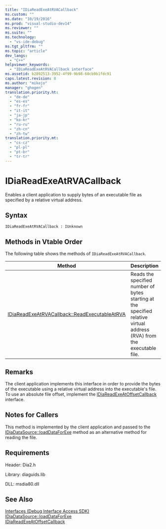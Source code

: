 ```yaml
---
title: "IDiaReadExeAtRVACallback"
ms.custom: ""
ms.date: "10/19/2016"
ms.prod: "visual-studio-dev14"
ms.reviewer: ""
ms.suite: ""
ms.technology: 
  - "vs-ide-debug"
ms.tgt_pltfrm: ""
ms.topic: "article"
dev_langs: 
  - "C++"
helpviewer_keywords: 
  - "IDiaReadExeAtRVACallback interface"
ms.assetid: b2892513-3952-4f99-9b98-60cb9b1fdc91
caps.latest.revision: 8
ms.author: "mikejo"
manager: "ghogen"
translation.priority.ht: 
  - "de-de"
  - "es-es"
  - "fr-fr"
  - "it-it"
  - "ja-jp"
  - "ko-kr"
  - "ru-ru"
  - "zh-cn"
  - "zh-tw"
translation.priority.mt: 
  - "cs-cz"
  - "pl-pl"
  - "pt-br"
  - "tr-tr"
---
```

# IDiaReadExeAtRVACallback
Enables a client application to supply bytes of an executable file as specified by a relative virtual address.  
  
## Syntax  
  
```  
IDiaReadExeAtRVACallback : IUnknown  
```  
  
## Methods in Vtable Order  
 The following table shows the methods of `IDiaReadExeAtRVACallback`.  
  
|Method|Description|  
|------------|-----------------|  
|[IDiaReadExeAtRVACallback::ReadExecutableAtRVA](../../debugger/debug-interface-access/idiareadexeatrvacallback--readexecutableatrva.md)|Reads the specified number of bytes starting at the specified relative virtual address (RVA) from the executable file.|  
  
## Remarks  
 The client application implements this interface in order to provide the bytes of the executable using a relative virtual address into the executable's file. To use an absolute file offset, implement the [IDiaReadExeAtOffsetCallback](../../debugger/debug-interface-access/idiareadexeatoffsetcallback.md) interface.  
  
## Notes for Callers  
 This method is implemented by the client application and passed to the [IDiaDataSource::loadDataForExe](../../debugger/debug-interface-access/idiadatasource--loaddataforexe.md) method as an alternative method for reading the file.  
  
## Requirements  
 Header: Dia2.h  
  
 Library: diaguids.lib  
  
 DLL: msdia80.dll  
  
## See Also  
 [Interfaces (Debug Interface Access SDK)](../../debugger/debug-interface-access/interfaces--debug-interface-access-sdk-.md)   
 [IDiaDataSource::loadDataForExe](../../debugger/debug-interface-access/idiadatasource--loaddataforexe.md)   
 [IDiaReadExeAtOffsetCallback](../../debugger/debug-interface-access/idiareadexeatoffsetcallback.md)